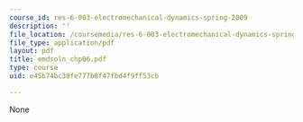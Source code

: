 ```yaml
---
course_id: res-6-003-electromechanical-dynamics-spring-2009
description: ''
file_location: /coursemedia/res-6-003-electromechanical-dynamics-spring-2009/e45b74bc38fe777b8f47fbd4f9ff53cb_emdsoln_chp06.pdf
file_type: application/pdf
layout: pdf
title: emdsoln_chp06.pdf
type: course
uid: e45b74bc38fe777b8f47fbd4f9ff53cb

---
```

None